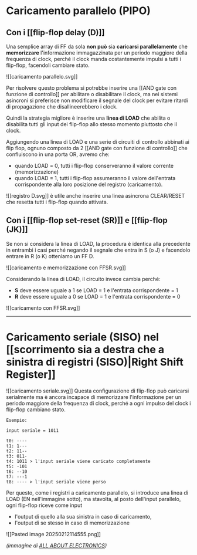 # Caricamento parallelo (PIPO)
## Con i [[flip-flop delay (D)]]

Una semplice array di FF da sola **non può** sia **caricarsi parallelamente** che **memorizzare** l'informazione immagazzinata per un periodo maggiore della frequenza di clock, perché il clock manda costantemente impulsi a tutti i flip-flop, facendoli cambiare stato.

![[caricamento parallelo.svg]]

Per risolvere questo problema si potrebbe inserire una [[AND gate con funzione di controllo]] per abilitare o disabilitare il clock, ma nei sistemi asincroni si preferisce non modificare il segnale del clock per evitare ritardi di propagazione che disallineerebbero i clock.

Quindi la strategia migliore è inserire una **linea di LOAD** che abilita o disabilita tutti gli input dei flip-flop allo stesso momento piuttosto che il clock.

Aggiungendo una linea di LOAD e una serie di circuiti di controllo abbinati ai flip flop, ognuno composto da 2 [[AND gate con funzione di controllo]] che confluiscono in una porta OR, avremo che:
- quando LOAD = 0, tutti i flip-flop conserveranno il valore corrente (memorizzazione)
- quando LOAD = 1, tutti i flip-flop assumeranno il valore dell'entrata corrispondente alla loro posizione del registro (caricamento).

![[registro D.svg]]
è utile anche inserire una linea asincrona CLEAR/RESET che resetta tutti i flip-flop quando attivata.
## Con i [[flip-flop set-reset (SR)]] e [[flip-flop (JK)]]

Se non si considera la linea di LOAD, la procedura è identica alla precedente in entrambi i casi perché negando il segnale che entra in S (o J) e facendolo entrare in R (o K) otteniamo un FF D.  

![[caricamento e memorizzazione con FFSR.svg]]

Considerando la linea di LOAD, il circuito invece cambia perché:
- **S** deve essere uguale a 1 se LOAD = 1 e l'entrata corrispondente = 1
- **R** deve essere uguale a 0 se LOAD = 1 e l'entrata corrispondente = 0

![[caricamento con FFSR.svg]]

---
# Caricamento seriale (SISO) nel [[scorrimento sia a destra che a sinistra di registri (SISO)|Right Shift Register]]
![[caricamento seriale.svg]]
Questa configurazione di flip-flop può caricarsi serialmente ma è ancora incapace di memorizzare l'informazione per un periodo maggiore della frequenza di clock, perché a ogni impulso del clock i flip-flop cambiano stato.

```
Esempio:

input seriale = 1011

t0: ----
t1: 1---
t2: 11--
t3: 011-
t4: 1011 > l'input seriale viene caricato completamente
t5: -101
t6: --10
t7: ---1
t8: ---- > l'input seriale viene perso
```

Per questo, come i registri a caricamento parallelo, si introduce una linea di LOAD (EN nell'immagine sotto), ma stavolta, al posto dell'input parallelo, ogni flip-flop riceve come input
- l'output di quello alla sua sinistra in caso di caricamento,
- l'output di se stesso in caso di memorizzazione

![[Pasted image 20250212114555.png]]

*(immagine di [ALL ABOUT ELECTRONICS](https://www.youtube.com/watch?v=r4bfEqZNSyo))*

